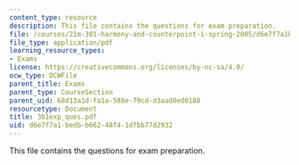 ```yaml
---
content_type: resource
description: This file contains the questions for exam preparation.
file: /courses/21m-301-harmony-and-counterpoint-i-spring-2005/d6e7f7a1bedbb66248f41dfbb77d2932_301exp_ques.pdf
file_type: application/pdf
learning_resource_types:
- Exams
license: https://creativecommons.org/licenses/by-nc-sa/4.0/
ocw_type: OCWFile
parent_title: Exams
parent_type: CourseSection
parent_uid: 68d13a1d-fa1a-588e-79cd-d3aad0ed0188
resourcetype: Document
title: 301exp_ques.pdf
uid: d6e7f7a1-bedb-b662-48f4-1dfbb77d2932
---
```

This file contains the questions for exam preparation.